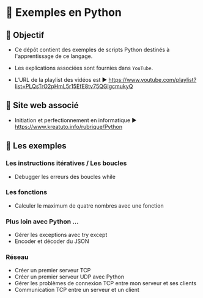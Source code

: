 # 🚀 Exemples en Python

## 🎯 Objectif

- Ce dépôt contient des exemples de scripts Python destinés à l'apprentissage de ce langage.

- Les explications associées sont fournies dans `YouTube`.

- L'URL de la playlist des vidéos est ▶ https://www.youtube.com/playlist?list=PLQsTrO2pHmL5r15EfE8tv75QGIgcmukyQ

## 🐼 Site web associé
- Initiation et perfectionnement en informatique ▶ https://www.kreatuto.info/rubrique/Python

## 👀 Les exemples

### Les instructions itératives / Les boucles
- Debugger les erreurs des boucles while

### Les fonctions
- Calculer le maximum de quatre nombres avec une fonction

### Plus loin avec Python …
- Gérer les exceptions avec try except
- Encoder et décoder du JSON

### Réseau
- Créer un premier serveur TCP
- Créer un premier serveur UDP avec Python
- Gérer les problèmes de connexion TCP entre mon serveur et ses clients
- Communication TCP entre un serveur et un client

